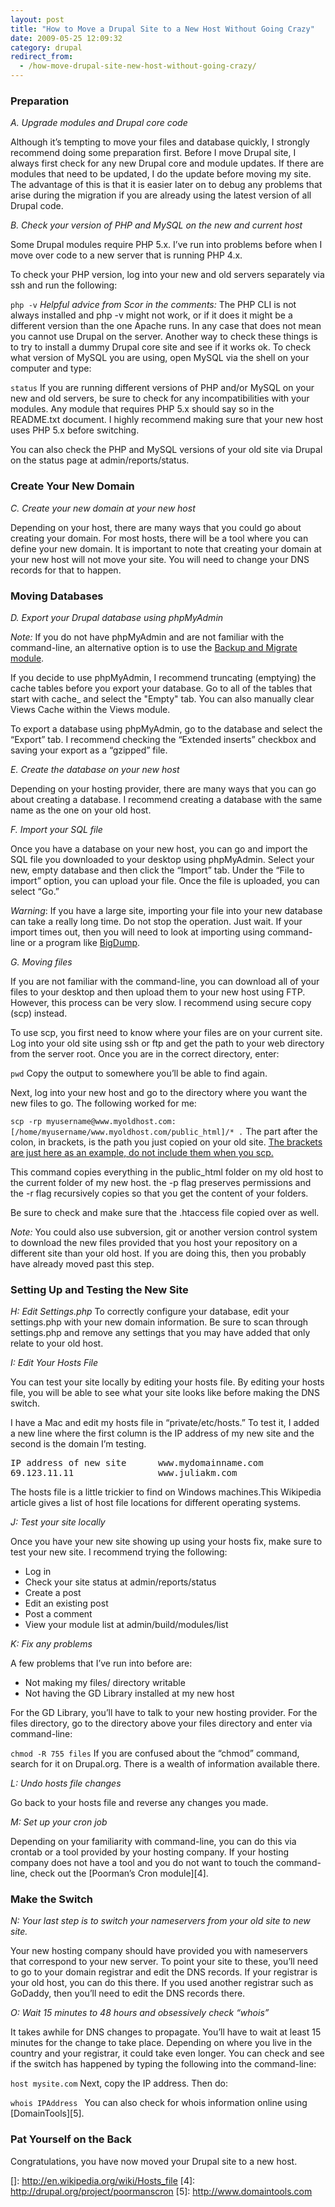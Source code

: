 ```yaml
---
layout: post
title: "How to Move a Drupal Site to a New Host Without Going Crazy"
date: 2009-05-25 12:09:32
category: drupal
redirect_from:
  - /how-move-drupal-site-new-host-without-going-crazy/
---
```


<h3 id="preparation">
  Preparation
</h3>

*A. Upgrade modules and Drupal core code*

Although it’s tempting to move your files and database quickly, I strongly recommend doing some preparation first. Before I move Drupal site, I always first check for any new Drupal core and module updates. If there are modules that need to be updated, I do the update before moving my site. The advantage of this is that it is easier later on to debug any problems that arise during the migration if you are already using the latest version of all Drupal code. 

*B. Check your version of PHP and MySQL on the new and current host*

Some Drupal modules require PHP 5.x. I’ve run into problems before when I move over code to a new server that is running PHP 4.x. 

To check your PHP version, log into your new and old servers separately via ssh and run the following:

` php -v ` 
*Helpful advice from Scor in the comments:* The PHP CLI is not always installed and php -v might not work, or if it does it might be a different version than the one Apache runs. In any case that does not mean you cannot use Drupal on the server. Another way to check these things is to try to install a dummy Drupal core site and see if it works ok. 
To check what version of MySQL you are using, open MySQL via the shell on your computer and type:

`status` 
If you are running different versions of PHP and/or MySQL on your new and old servers, be sure to check for any incompatibilities with your modules. Any module that requires PHP 5.x should say so in the README.txt document. I highly recommend making sure that your new host uses PHP 5.x before switching. 

You can also check the PHP and MySQL versions of your old site via Drupal on the status page at admin/reports/status.

<h3 id="create_your_new_domain">
  Create Your New Domain
</h3>

*C. Create your new domain at your new host*

Depending on your host, there are many ways that you could go about creating your domain. For most hosts, there will be a tool where you can define your new domain. It is important to note that creating your domain at your new host will not move your site. You will need to change your DNS records for that to happen. 

<h3 id="moving_databases">
  Moving Databases
</h3>

*D. Export your Drupal database using phpMyAdmin*

*Note:* If you do not have phpMyAdmin and are not familiar with the command-line, an alternative option is to use the [Backup and Migrate module][1]. 

If you decide to use phpMyAdmin, I recommend truncating (emptying) the cache tables before you export your database. Go to all of the tables that start with cache_ and select the "Empty" tab. You can also manually clear Views Cache within the Views module. 

To export a database using phpMyAdmin, go to the database and select the “Export” tab. I recommend checking the “Extended inserts” checkbox and saving your export as a “gzipped” file. 

*E. Create the database on your new host*

Depending on your hosting provider, there are many ways that you can go about creating a database. I recommend creating a database with the same name as the one on your old host. 

*F. Import your SQL file*

Once you have a database on your new host, you can go and import the SQL file you downloaded to your desktop using phpMyAdmin. Select your new, empty database and then click the “Import” tab. Under the “File to import” option, you can upload your file. Once the file is uploaded, you can select “Go.”

*Warning*: If you have a large site, importing your file into your new database can take a really long time. Do not stop the operation. Just wait. If your import times out, then you will need to look at importing using command-line or a program like [BigDump][2]. 

*G. Moving files*

If you are not familiar with the command-line, you can download all of your files to your desktop and then upload them to your new host using FTP. However, this process can be very slow. I recommend using secure copy (scp) instead. 

To use scp, you first need to know where your files are on your current site. Log into your old site using ssh or ftp and get the path to your web directory from the server root. Once you are in the correct directory, enter:

`pwd` 
Copy the output to somewhere you’ll be able to find again. 

Next, log into your new host and go to the directory where you want the new files to go. The following worked for me:

`scp -rp myusername@www.myoldhost.com:[/home/myusername/www.myoldhost.com/public_html]/* .` 
The part after the colon, in brackets, is the path you just copied on your old site. <u>The brackets are just here as an example, do not include them when you scp.</u>

This command copies everything in the public_html folder on my old host to the current folder of my new host. the -p flag preserves permissions and the -r flag recursively copies so that you get the content of your folders.

Be sure to check and make sure that the .htaccess file copied over as well. 

*Note:* You could also use subversion, git or another version control system to download the new files provided that you host your repository on a different site than your old host. If you are doing this, then you probably have already moved past this step. 
<h3 id="setting_up_and_testing_the_new_site">
  Setting Up and Testing the New Site
</h3>

*H: Edit Settings.php* To correctly configure your database, edit your settings.php with your new domain information. Be sure to scan through settings.php and remove any settings that you may have added that only relate to your old host. 

*I: Edit Your Hosts File*

You can test your site locally by editing your hosts file. By editing your hosts file, you will be able to see what your site looks like before making the DNS switch. 

I have a Mac and edit my hosts file in “private/etc/hosts.” To test it, I added a new line where the first column is the IP address of my new site and the second is the domain I’m testing. 

<pre>IP address of new site      www.mydomainname.com
69.123.11.11                www.juliakm.com
</pre>

The hosts file is a little trickier to find on Windows machines.This Wikipedia article gives a list of host file locations for different operating systems.</p> 
*J: Test your site locally*

Once you have your new site showing up using your hosts fix, make sure to test your new site. I recommend trying the following: 

*   Log in
*   Check your site status at admin/reports/status
*   Create a post
*   Edit an existing post
*   Post a comment
*   View your module list at admin/build/modules/list

*K: Fix any problems*

A few problems that I’ve run into before are: 

*   Not making my files/ directory writable
*   Not having the GD Library installed at my new host

For the GD Library, you’ll have to talk to your new hosting provider. For the files directory, go to the directory above your files directory and enter via command-line: 

`chmod -R 755 files` 
If you are confused about the “chmod” command, search for it on Drupal.org. There is a wealth of information available there. 

*L: Undo hosts file changes*

Go back to your hosts file and reverse any changes you made. 

*M: Set up your cron job*

Depending on your familiarity with command-line, you can do this via crontab or a tool provided by your hosting company. If your hosting company does not have a tool and you do not want to touch the command-line, check out the [Poorman’s Cron module][4]. 

<h3 id="make_the_switch">
  Make the Switch
</h3>

*N: Your last step is to switch your nameservers from your old site to new site.*

Your new hosting company should have provided you with nameservers that correspond to your new server. To point your site to these, you’ll need to go to your domain registrar and edit the DNS records. If your registrar is your old host, you can do this there. If you used another registrar such as GoDaddy, then you’ll need to edit the DNS records there. 

*O: Wait 15 minutes to 48 hours and obsessively check “whois”*

It takes awhile for DNS changes to propagate. You’ll have to wait at least 15 minutes for the change to take place. Depending on where you live in the country and your registrar, it could take even longer. You can check and see if the switch has happened by typing the following into the command-line:

`host mysite.com` 
Next, copy the IP address. Then do: 

`whois IPAddress ` 
You can also check for whois information online using [DomainTools][5]. 

<h3 id="pat_yourself_on_the_back">
  Pat Yourself on the Back
</h3>

Congratulations, you have now moved your Drupal site to a new host.

 [1]: http://drupal.org/project/backup_migrate
 [2]: http://www.ozerov.de/bigdump.php
 []: http://en.wikipedia.org/wiki/Hosts_file
 [4]: http://drupal.org/project/poormanscron
 [5]: http://www.domaintools.com